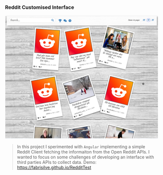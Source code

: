 ### Reddit Customised Interface
![Screenshot](screenshot.png)

> In this project I sperimented with `Angular` implementing a simple Reddit Client fetching the informaiton from the Open Reddit APIs. I wanted to focus on some challenges of developing an interface with third parties APIs to collect data.
Demo: https://fabrisilve.github.io/RedditTest
